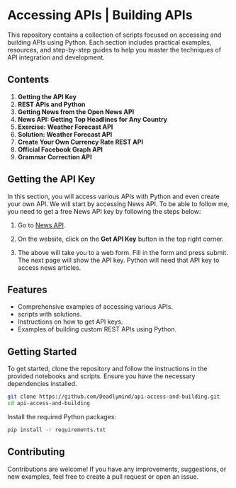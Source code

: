 # Accessing APIs | Building APIs

This repository contains a collection of scripts focused on accessing and building APIs using Python. Each section includes practical examples, resources, and step-by-step guides to help you master the techniques of API integration and development.

## Contents

1. **Getting the API Key**
2. **REST APIs and Python**
3. **Getting News from the Open News API**
4. **News API: Getting Top Headlines for Any Country**
5. **Exercise: Weather Forecast API**
6. **Solution: Weather Forecast API**
7. **Create Your Own Currency Rate REST API**
8. **Official Facebook Graph API**
9. **Grammar Correction API**

## Getting the API Key

In this section, you will access various APIs with Python and even create your own API. We will start by accessing News API. To be able to follow me, you need to get a free News API key by following the steps below:

1. Go to [News API](https://newsapi.org/).
2. On the website, click on the **Get API Key** button in the top right corner.

3. The above will take you to a web form. Fill in the form and press submit. The next page will show the API key. Python will need that API key to access news articles.

## Features

- Comprehensive examples of accessing various APIs.
- scripts with solutions.
- Instructions on how to get API keys.
- Examples of building custom REST APIs using Python.

## Getting Started

To get started, clone the repository and follow the instructions in the provided notebooks and scripts. Ensure you have the necessary dependencies installed.

```bash
git clone https://github.com/Deadlymind/api-access-and-building.git
cd api-access-and-building
```

Install the required Python packages:

```bash
pip install -r requirements.txt
```

## Contributing

Contributions are welcome! If you have any improvements, suggestions, or new examples, feel free to create a pull request or open an issue.
